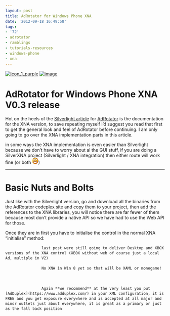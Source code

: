 ```yaml
---
layout: post
title: AdRotator for Windows Phone XNA
date: '2012-09-18 16:49:58'
tags:
- '72'
- adrotator
- ramblings
- tutorials-resources
- windows-phone
- xna
---
```


[![Icon_1_purple](/Images/wordpress/2012/09/Icon_1_purple_thumb1.png "Icon\_1\_purple")](/Images/wordpress/2012/09/Icon_1_purple1.png)   [![image](/Images/wordpress/2012/09/image_thumb10.png "image")](/Images/wordpress/2012/09/image10.png)

# AdRotator for Windows Phone XNA     V0.3 release

Hot on the heels of the [Silverlight article](http://bit.ly/S5CD4T) for [AdRotator](http://wp7adrotator.codeplex.com/) is the documentation for the XNA version, to save repeating myself I’d suggest you read that first to get the general look and feel of AdRotator before continuing.  I am only going to go over the XNA implementation parts in this article.

in some ways the XNA implementation is even easier than Silverlight because we don’t have to worry about al the GUI stuff, if you are doing a SilverXNA project (Silverlight / XNA integration) then either route will work fine (or both ![Open-mouthed smile](/Images/wordpress/2012/09/wlEmoticon-openmouthedsmile7.png))

* * *

# Basic Nuts and Bolts

Just like with the Silverlight version, go and download all the binaries from the AdRotator codeplex site and copy them to your project, then add the references to the XNA libraries, you will notice there are far fewer of them because most don’t provide a native API so we have had to use the Web API for those.

Once they are in first you have to initialise the control in the normal XNA “initialise” method:

    
    
        
        
            
            
                
                
                    last post were still going to deliver Desktop and XBOX versions of the XNA control (XBOX without web of course just a local Ad, multiple in V2)
                    
                    No XNA in Win 8 yet so that will be XAML or monogame!
                    
                    
                    
                    Again **we recommend** at the very least you put [AdDuplex](https://www.adduplex.com/) in your XML configuration, it is FREE and you get exposure everywhere and is accepted at all major and minor outlets just about everywhere, it is great as a primary or just as the fall back position
                    
                
                
            
            
        
        
    
    

